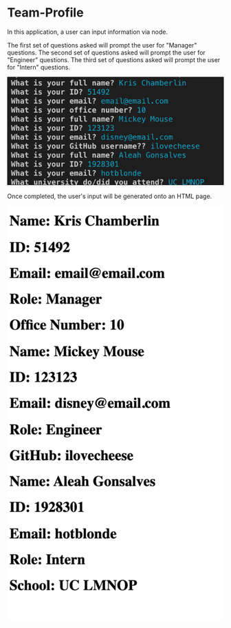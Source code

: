 # Team-Profile

In this application, a user can input information via node.

The first set of questions asked will prompt the user for "Manager" questions.
The second set of questions asked will prompt the user for "Engineer" questions.
The third set of questions asked will prompt the user for "Intern" questions.

![Image of command line questions and input](team-profile-command-input.png)

Once completed, the user's input will be generated onto an HTML page.

![Image of HTML](team-profile-html-page.png)


